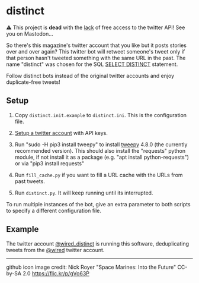 # distinct

⚠️ This project is **dead** with the [lack](https://twitter.com/TwitterDev/status/1621026986784337922) of free access to the twitter API! See you on Mastodon…

So there's this magazine's twitter account that you like but it posts stories over and over again? 
This twitter bot will retweet someone's tweet only if that person hasn't tweeted 
something with the same URL in the past. The name "distinct" was chosen for the SQL [SELECT DISTINCT](https://www.w3schools.com/Sql/sql_distinct.asp) statement.

Follow distinct bots instead of the original twitter accounts and enjoy duplicate-free tweets!

## Setup

1. Copy `distinct.init.example` to `distinct.ini`. This is the configuration file.

2. [Setup a twitter account](SETUP.md) with API keys.

3. Run "sudo -H pip3 install tweepy" to install [tweepy](http://www.tweepy.org/) 4.8.0 (the currently recommended version). This should also install the "requests" python module, if not install it as a package (e.g. "apt install python-requests") or via "pip3 install requests"

4. Run `fill_cache.py` if you want to fill a URL cache with the URLs from past tweets.

5. Run `distinct.py`. It will keep running until its interrupted.

To run multiple instances of the bot, give an extra parameter to both scripts to specify a different configuration file.

## Example

The twitter account [@wired_distinct](https://twitter.com/wired_distinct) is running this software, deduplicating
tweets from the [@wired](https://twitter.com/wired) twitter account.

* * *

github icon image credit: Nick Royer "Space Marines: Into the Future" CC-by-SA 2.0 https://flic.kr/p/gVo63P

